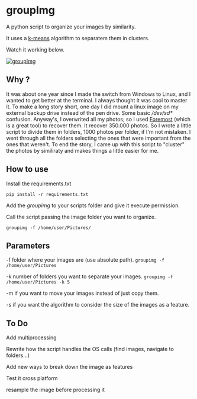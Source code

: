 # groupImg

A python script to organize your images by similarity.

It uses a [k-means](https://en.wikipedia.org/wiki/K-means_clustering) algorithm to separatem them in clusters.

Watch it working below.

[![groupImg](http://img.youtube.com/vi/LgzsJU-b34o/0.jpg)](http://www.youtube.com/watch?v=LgzsJU-b34o)

## Why ?

It was about one year since I made the switch from Windows to Linux, and I wanted to get better at the terminal. I always thought it was cool to master it. To make a long story short, one day I did mount a linux image on my external backup drive instead of the pen drive. Some basic */dev/sd\** confusion. Anyway's, I overwrited all my photos; so I used [Foremost](https://en.wikipedia.org/wiki/Foremost_(software)) (which is a great tool) to recover them. It recover 350.000 photos. So I wrote a little script to divide them in folders, 1000 photos per folder, if I'm not mistaken. I went through all the folders selecting the ones that were important from the ones that weren't. To end the story, I came up with this script to "cluster" the photos by similiraty and makes things a little easier for me.

## How to use

Install the requirements.txt

```
pip install -r requirements.txt
```

Add the *groupimg* to your scripts folder and give it execute permission.

Call the script passing the image folder you want to organize.

```
groupimg -f /home/user/Pictures/
```

## Parameters

\-f folder where your images are (use absolute path).
```groupimg -f /home/user/Pictures```

\-k number of folders you want to separate your images. 
```groupimg -f /home/user/Pictures -k 5```

\-m if you want to move your images instead of just copy them.

\-s if you want the algorithm to consider the size of the images as a feature.

## To Do

Add multiprocessing

Rewrite how the script handles the OS calls (find images, navigate to folders...)

Add new ways to break down the image as features

Test it cross platform

resample the image before processing it
